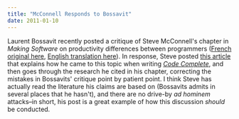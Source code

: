 ```yaml
---
title: "McConnell Responds to Bossavit"
date: 2011-01-10
---
```

Laurent Bossavit recently posted a critique of Steve McConnell's chapter in <em>Making Software</em> on productivity differences between programmers (<a href="http://blog.institut-agile.fr/2010/11/folklore-ou-fait-scientifique-comment.html">French original here</a>, <a href="http://morendil.github.com/folklore.html">English translation here</a>). In response, Steve posted <a href="http://forums.construx.com/blogs/stevemcc/archive/2011/01/09/origins-of-10x-how-valid-is-the-underlying-research.aspx">this article</a> that explains how he came to this topic when writing <a href="http://www.amazon.com/Code-Complete-Practical-Handbook-Construction/dp/0735619670"><em>Code Complete</em></a>, and then goes through the research he cited in his chapter, correcting the mistakes in Bossavits' critique point by patient point. I think Steve has actually read the literature his claims are based on (Bossavits admits in several places that he hasn't), and there are no drive-by <em>ad hominem</em> attacks–in short, his post is a great example of how this discussion <em>should</em> be conducted.
